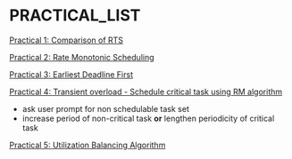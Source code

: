PRACTICAL_LIST
==============

[Practical 1: Comparison of RTS](practical1/rts_comparitive.pdf)

[Practical 2: Rate Monotonic Scheduling](practical2/src/)

[Practical 3: Earliest Deadline First](practical3/src/)

[Practical 4: Transient overload - Schedule critical task using RM algorithm](practical4/src/
)
- ask user prompt for non schedulable task set
- increase period of non-critical task **or** lengthen periodicity of critical task

[Practical 5: Utilization Balancing Algorithm](practical5/src/)